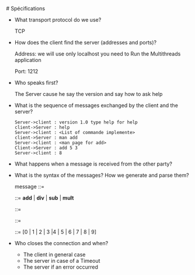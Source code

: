 # Spécifications

* What transport protocol do we use?

  TCP

* How does the client find the server (addresses and ports)?

  Address: we will use only localhost you need to Run the Multithreads application

  Port: 1212

* Who speaks first?

  The Server cause he say the version and say how to ask help 

* What is the sequence of messages exchanged by the client and the server?

  ```sequence
  Server->client : version 1.0 type help for help
  client->Server : help
  Server->client : <List of commande implemente>
  client->Server : man add
  Server->client : <man page for add>
  Client->Server : add 5 3
  Server->client : 8
  
  ```

* What happens when a message is received from the other party?




* What is the syntax of the messages? How we generate and parse them?

   message ::= <op> <var1> <var2>
  
  <op>      ::= **add** | **div** | **sub** | **mult** 
  
  <var2>    ::= <number>
  
  <var1>    ::= <number>
  
  <number>  ::= [0 | 1 | 2 | 3 |4 | 5 | 6 | 7 | 8 | 9]
  
  
* Who closes the connection and when?

  * The client in general case
  * The server in case of a Timeout
  * The server if an error occurred
